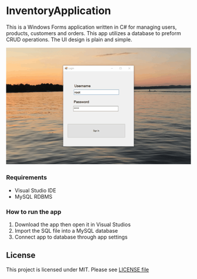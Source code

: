 # InventoryApplication

This is a Windows Forms application written in C# for managing users, products, customers and orders. This app utilizes a database to preform CRUD operations. The UI design is plain and simple.

![Inv-APp](resources/inv-app.gif)

### Requirements
* Visual Studio IDE
* MySQL RDBMS

### How to run the app
1. Download the app then open it in Visual Studios
2. Import the SQL file into a MySQL database
3. Connect app to database through app settings

## License
This project is licensed under MIT. Please see [LICENSE file](https://github.com/nate51315/InventoryApplication/blob/master/LICENSE)
